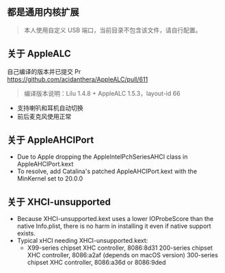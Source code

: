 ## 都是通用内核扩展 
> 本人使用自定义 USB 端口，当前目录不包含该文件，请自行配置。

## 关于 AppleALC

自己编译的版本并已提交 Pr
https://github.com/acidanthera/AppleALC/pull/611

> 编译版本说明：Lilu 1.4.8 + AppleALC 1.5.3，layout-id 66
  + 支持喇叭和耳机自动切换
  + 前后麦克风使用正常

## 关于 AppleAHCIPort

+ Due to Apple dropping the AppleIntelPchSeriesAHCI class in AppleAHCIPort.kext
+ To resolve, add Catalina's patched AppleAHCIPort.kext with the MinKernel set to 20.0.0

## 关于 XHCI-unsupported

+ Because XHCI-unsupported.kext uses a lower IOProbeScore than the native Info.plist, there is no harm in installing it even if native support exists.
+ Typical xHCI needing XHCI-unsupported.kext:
  + X99-series chipset XHC controller, 8086:8d31 200-series chipset XHC controller, 8086:a2af (depends on macOS version) 300-series chipset XHC controller, 8086:a36d or 8086:9ded
